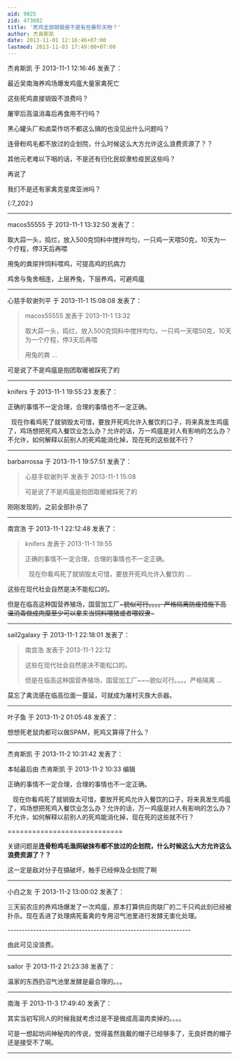 ```yaml
---
aid: 9025
zid: 473082
title: '死鸡全部销毁是不是有些暴殄天物？'
author: 杰肯斯凯
date: 2013-11-01 12:16:46+07:00
lastmod: 2013-11-03 17:49:00+07:00
---
```


杰肯斯凯 于 2013-11-1 12:16:46 发表了：

最近吴南海养鸡场爆发鸡瘟大量家禽死亡

这些死鸡直接销毁不浪费吗？

屠宰后高温消毒后再食用不行吗？

黑心罐头厂和卤菜作坊不都这么搞的也没见出什么问题吗？

连骨粉鸡毛都不放过的企划院，什么时候这么大方允许这么浪费资源了？？

其他元老难以下咽的话，不是还有归化民奴隶检疫民这些吗？

再说了

我们不是还有家禽克星席亚洲吗？

{:7\_202:}

---------

macos55555 于 2013-11-1 13:32:50 发表了：

取大蒜一头，捣烂，放入500克饲料中搅拌均匀，一只鸡一天喂50克，10天为一个疗程，停3天后再喂

用兔的粪尿拌饲料喂鸡，可提高鸡的抗病力

鸡舍与兔舍相连，上层养兔，下层养鸡，可避鸡瘟

---------

心慈手软谢列平 于 2013-11-1 15:08:08 发表了：

> macos55555 发表于 2013-11-1 13:32
> 
> 取大蒜一头，捣烂，放入500克饲料中搅拌均匀，一只鸡一天喂50克，10天为一个疗程，停3天后再喂
> 
> 用兔的粪 ...



可是说了不是鸡瘟是抱团取暖被踩死了的

---------

knifers 于 2013-11-1 19:55:23 发表了：

正确的事情不一定合理，合理的事情也不一定正确。

  现在你看鸡死了就销毁太可惜，要放开死鸡允许入餐饮的口子，将来真发生鸡瘟了，鸡场想把死鸡入餐饮业怎么办？允许的话，万一鸡瘟是对人有影响的怎么办？不允许，如何解释以前别人的死鸡能消化掉，现在死的这些就不行？

---------

barbarrossa 于 2013-11-1 19:57:51 发表了：

> 心慈手软谢列平 发表于 2013-11-1 15:08
> 
> 可是说了不是鸡瘟是抱团取暖被踩死了的



刚刚发现的，之前全部扑杀了

---------

南宫浩 于 2013-11-1 22:12:48 发表了：

> knifers 发表于 2013-11-1 19:55
> 
> 正确的事情不一定合理，合理的事情也不一定正确。
> 
>   现在你看鸡死了就销毁太可惜，要放开死鸡允许入餐饮的 ...



这些在现代社会自然是决不能松口的。

但是在临高这种国营养殖场，国营加工厂~~~貌似可行。。。。严格隔离防疫措施下高温消毒做成肉糜至少可以拿来当饲料喂猪或者喂奴隶~~~

---------

sail2galaxy 于 2013-11-1 22:18:01 发表了：

> 南宫浩 发表于 2013-11-1 22:12
> 
> 这些在现代社会自然是决不能松口的。
> 
> 但是在临高这种国营养殖场，国营加工厂~~~貌似可行。。。。严格隔离 ...



莫忘了禽流感在临高位面一蔓延，可就成为屠村灭族大杀器。

---------

叶子鱼 于 2013-11-2 01:05:48 发表了：

想想死老鼠肉都可以做SPAM，死鸡又算得了什么？

---------

杰肯斯凯 于 2013-11-2 10:31:42 发表了：

本帖最后由 杰肯斯凯 于 2013-11-2 10:33 编辑 

正确的事情不一定合理，合理的事情也不一定正确。

   现在你看鸡死了就销毁太可惜，要放开死鸡允许入餐饮的口子，将来真发生鸡瘟了，鸡场想把死鸡入餐饮业怎么办？允许的话，万一鸡瘟是对人有影响的怎么办？不允许，如何解释以前别人的死鸡能消化掉，现在死的这些就不行？

============================

关键问题是**连骨粉鸡毛渔网破抹布都不放过的企划院，什么时候这么大方允许这么浪费资源了？？**

这一定是敌对分子在搞破坏，触手已经伸及企划院了啊

---------

小白之友 于 2013-11-2 13:00:02 发表了：

三天前农庄的养鸡场爆发了一次鸡瘟，原本打算供应肉联厂的二千只鸡此刻已经被扑杀。现在丢进了处理病死畜禽的专用沼气池里进行发酵无害化处理。

\-\-\--------------------------------------------------------------

由此可见没浪费。

---------

sailor 于 2013-11-2 21:23:38 发表了：

温家的东西扔沼气池里发酵是最合理的。。。

---------

南海 于 2013-11-3 17:49:40 发表了：

其实当初写同人的时候我就考虑过是不是做成高温肉卖掉的。。。。

可是一想起坊间神秘肉的传说，觉得虽然我戴的帽子已经够多了，无良奸商的帽子还是接受不了啊。

---------

